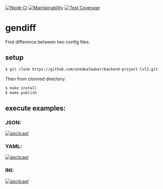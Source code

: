[![Node CI](https://github.com/onedealmaker/backend-project-lvl2/workflows/Node%20CI/badge.svg)](https://github.com/onedealmaker/backend-project-lvl2/actions)
[![Maintainability](https://api.codeclimate.com/v1/badges/62e17bed3518ebc92c4e/maintainability)](https://codeclimate.com/github/onedealmaker/backend-project-lvl2/maintainability)
[![Test Coverage](https://api.codeclimate.com/v1/badges/62e17bed3518ebc92c4e/test_coverage)](https://codeclimate.com/github/onedealmaker/backend-project-lvl2/test_coverage)
# gendiff
Find difference between two config files.

## setup
```sh
$ git clone https://github.com/onedealmaker/backend-project-lvl2.git
```
Then from clonned directory:
```sh
$ make install
$ make publish
```

## execute examples:
### JSON:
[![asciicast](https://asciinema.org/a/328580.svg)](https://asciinema.org/a/328580)

### YAML:
[![asciicast](https://asciinema.org/a/328581.svg)](https://asciinema.org/a/328581)

### INI:
[![asciicast](https://asciinema.org/a/328582.svg)](https://asciinema.org/a/328582)